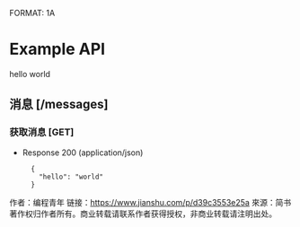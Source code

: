 FORMAT: 1A

# Example API

hello world

## 消息 [/messages]

### 获取消息 [GET]

+ Response 200 (application/json)

        {
          "hello": "world"
        }

作者：编程青年
链接：https://www.jianshu.com/p/d39c3553e25a
來源：简书
著作权归作者所有。商业转载请联系作者获得授权，非商业转载请注明出处。
